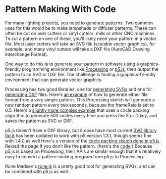 # Pattern Making With Code

For many lighting projects, you need to generate patterns. Two common uses for this would be to make lampshade or diffuser patterns. These can often be cut on  aser cutters or vinyl cutters, mills or other CNC machines. To cut a pattern on one of these, you'll likely need your pattern in a vector file. Most laser cutters will take an SVG file (scalable vector graphics), for example, and many vinyl cutters will take a DXF file (AutoCAD Drawing Interchange Format). 

 One way to do this is to generate your pattern in software using a graphics-friendly programming environment like [Processing](https://processing.org/) or [p5.js](https://p5js.org/), then output the pattern to an SVG or DXF file. The challenge is finding a graphics-friendly environment that can generate vector graphics.

 Processing has two good libraries, one for [generating SVGs](https://processing.org/reference/libraries/svg/index.html) and one for [generating DXF](https://processing.org/reference/libraries/dxf/index.html) files. Here's [an example](https://github.com/tigoe/LightProjects/tree/main/PatternMakers/ProcessingVectorExport) of how to generate either file format from a very simple pattern. This Processing sketch will generate a new random pattern every two seconds, because the frameRate is set to 0.5. Here's a [slightly more complex example](https://github.com/tigoe/LightProjects/tree/main/PatternMakers/ProcessingCirclesVectorExport) that uses a circle packing algorithm to generate 500 circles every time you press the S or D key, and saves the pattern as SVG or DXF. 

 p5.js doesn't have a DXF library, but it does have most current [SVG library for it](https://github.com/zenozeng/p5.js-svg) has been updated to work with p5 version 1.3.1, though seems fine with 1.4.0 as well Here's a version of the [circle packing sketch done in p5.js](https://tigoe.github.io/LightProjects/PatternMakers/p5CircleMaker/). Reload the page if you don't like the pattern.  (here's the [code](https://github.com/tigoe/LightProjects/tree/main/PatternMakers/p5CircleMaker) ).Because p5.js is based on Processing, their APIs are similar enough that it's relatively easy to convert a pattern-making program from p5.js to Processing. 
 
 Rune Madsen's [rune.js](https://runemadsen.github.io/rune.js/) is a pretty good tool for generating SVGs, and can be combined with p5.js as well. 
